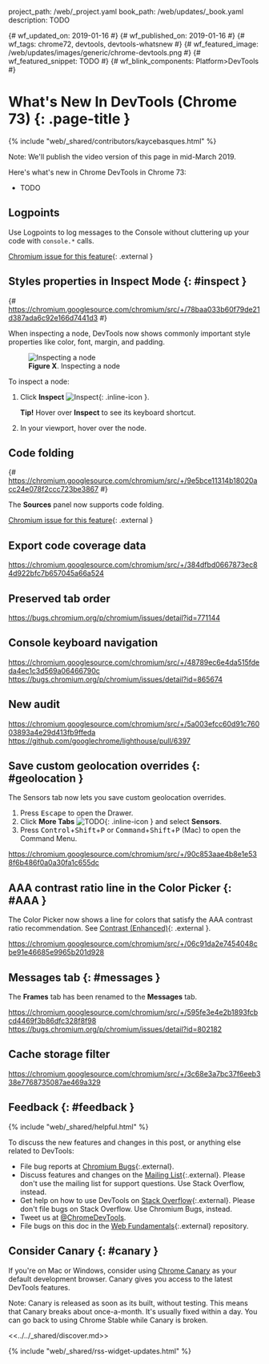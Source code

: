 project_path: /web/_project.yaml
book_path: /web/updates/_book.yaml
description: TODO

{# wf_updated_on: 2019-01-16 #}
{# wf_published_on: 2019-01-16 #}
{# wf_tags: chrome72, devtools, devtools-whatsnew #}
{# wf_featured_image: /web/updates/images/generic/chrome-devtools.png #}
{# wf_featured_snippet: TODO #}
{# wf_blink_components: Platform>DevTools #}

# What's New In DevTools (Chrome 73) {: .page-title }

{% include "web/_shared/contributors/kaycebasques.html" %}

Note: We'll publish the video version of this page in mid-March 2019.

Here's what's new in Chrome DevTools in Chrome 73:

* TODO

## Logpoints

Use Logpoints to log messages to the Console without cluttering up your code with `console.*`
calls.

[Chromium issue for this feature](https://crbug.com/700519){: .external }

## Styles properties in Inspect Mode {: #inspect }

{# https://chromium.googlesource.com/chromium/src/+/78baa033b60f79de21d387ada6c92e166d7441d3 #}

When inspecting a node, DevTools now shows commonly important style properties like color,
font, margin, and padding.

<figure>
  <img src="/web/updates/images/2019/01/inspect.png"
       alt="Inspecting a node"/>
  <figcaption>
    <b>Figure X</b>. Inspecting a node
  </figcaption>
</figure>

To inspect a node:

[inspect]: /web/tools/chrome-devtools/images/shared/inspect.png

1. Click **Inspect** ![Inspect][inspect]{: .inline-icon }.

     <aside class="objective">
       <b>Tip!</b> Hover over <b>Inspect</b> to see its keyboard shortcut.
     </aside>

1. In your viewport, hover over the node.

## Code folding

{# https://chromium.googlesource.com/chromium/src/+/9e5bce11314b18020acc24e078f2ccc723be3867 #}

The **Sources** panel now supports code folding.

[Chromium issue for this feature](https://crbug.com/328431){: .external }

## Export code coverage data

https://chromium.googlesource.com/chromium/src/+/384dfbd0667873ec84d922bfc7b657045a66a524

## Preserved tab order

https://bugs.chromium.org/p/chromium/issues/detail?id=771144

## Console keyboard navigation

https://chromium.googlesource.com/chromium/src/+/48789ec6e4da515fdeda4ec1c3d569a06466790c
https://bugs.chromium.org/p/chromium/issues/detail?id=865674

## New audit

https://chromium.googlesource.com/chromium/src/+/5a003efcc60d91c76003893a4e29d413fb9ffeda
https://github.com/googlechrome/lighthouse/pull/6397

## Save custom geolocation overrides {: #geolocation }

The Sensors tab now lets you save custom geolocation overrides.

1. Press <kbd>Escape</kbd> to open the Drawer.
1. Click **More Tabs** ![TODO](TODO){: .inline-icon } and select **Sensors**.
1. Press <kbd>Control</kbd>+<kbd>Shift</kbd>+<kbd>P</kbd> or
   <kbd>Command</kbd>+<kbd>Shift</kbd>+<kbd>P</kbd> (Mac) to open the Command Menu.

https://chromium.googlesource.com/chromium/src/+/90c853aae4b8e1e538f6b486f0a0a30fa1c655dc

## AAA contrast ratio line in the Color Picker {: #AAA }

[contrast]: https://www.w3.org/TR/UNDERSTANDING-WCAG20/visual-audio-contrast7.html

The Color Picker now shows a line for colors that satisfy the AAA contrast ratio
recommendation. See [Contrast (Enhanced)][contrast]{: .external }.

https://chromium.googlesource.com/chromium/src/+/06c91da2e7454048cbe91e46685e9965b201d928

## Messages tab {: #messages }

The **Frames** tab has been renamed to the **Messages** tab.

https://chromium.googlesource.com/chromium/src/+/595fe3e4e2b1893fcbcd4469f3b86dfc328f8f98
https://bugs.chromium.org/p/chromium/issues/detail?id=802182

## Cache storage filter

https://chromium.googlesource.com/chromium/src/+/3c68e3a7bc37f6eeb338e7768735087ae469a329

## Feedback {: #feedback }

[ML]: https://groups.google.com/forum/#!forum/google-chrome-developer-tools
[WF]: https://github.com/google/webfundamentals/issues/new
[SO]: https://stackoverflow.com/questions/tagged/google-chrome-devtools

{% include "web/_shared/helpful.html" %}

To discuss the new features and changes in this post, or anything else related to DevTools:

* File bug reports at [Chromium Bugs](https://crbug.com){:.external}.
* Discuss features and changes on the [Mailing List][ML]{:.external}. Please don't use the mailing
  list for support questions. Use Stack Overflow, instead.
* Get help on how to use DevTools on [Stack Overflow][SO]{:.external}. Please don't file bugs
  on Stack Overflow. Use Chromium Bugs, instead.
* Tweet us at [@ChromeDevTools](https://twitter.com/chromedevtools).
* File bugs on this doc in the [Web Fundamentals][WF]{:.external} repository.

## Consider Canary {: #canary }

[canary]: https://www.google.com/chrome/browser/canary.html

If you're on Mac or Windows, consider using [Chrome Canary][canary] as your default
development browser. Canary gives you access to the latest DevTools features.

Note: Canary is released as soon as its built, without testing. This means that Canary
breaks about once-a-month. It's usually fixed within a day. You can go back to using Chrome
Stable while Canary is broken.

<<../../_shared/discover.md>>

{% include "web/_shared/rss-widget-updates.html" %}

